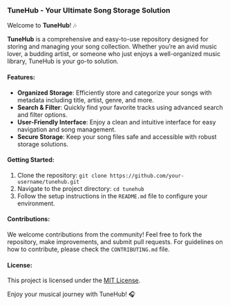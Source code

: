 
### TuneHub - Your Ultimate Song Storage Solution

Welcome to **TuneHub**! 🎶

**TuneHub** is a comprehensive and easy-to-use repository designed for storing and managing your song collection. Whether you’re an avid music lover, a budding artist, or someone who just enjoys a well-organized music library, TuneHub is your go-to solution.

#### Features:
- **Organized Storage**: Efficiently store and categorize your songs with metadata including title, artist, genre, and more.
- **Search & Filter**: Quickly find your favorite tracks using advanced search and filter options.
- **User-Friendly Interface**: Enjoy a clean and intuitive interface for easy navigation and song management.
- **Secure Storage**: Keep your song files safe and accessible with robust storage solutions.

#### Getting Started:
1. Clone the repository: `git clone https://github.com/your-username/tunehub.git`
2. Navigate to the project directory: `cd tunehub`
3. Follow the setup instructions in the `README.md` file to configure your environment.

#### Contributions:
We welcome contributions from the community! Feel free to fork the repository, make improvements, and submit pull requests. For guidelines on how to contribute, please check the `CONTRIBUTING.md` file.

#### License:
This project is licensed under the [MIT License](LICENSE.md).

Enjoy your musical journey with TuneHub! 🎧
